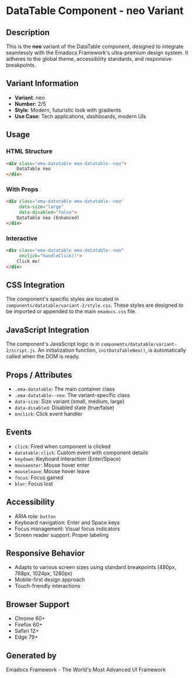 # DataTable Component - neo Variant

## Description
This is the **neo** variant of the DataTable component, designed to integrate seamlessly with the Emadocs Framework's ultra-premium design system. It adheres to the global theme, accessibility standards, and responsive breakpoints.

## Variant Information
- **Variant**: neo
- **Number**: 2/5
- **Style**: Modern, futuristic look with gradients
- **Use Case**: Tech applications, dashboards, modern UIs

## Usage

### HTML Structure
```html
<div class="ema-datatable ema-datatable--neo">
    DataTable neo
</div>
```

### With Props
```html
<div class="ema-datatable ema-datatable--neo" 
     data-size="large" 
     data-disabled="false">
    DataTable neo (Enhanced)
</div>
```

### Interactive
```html
<div class="ema-datatable ema-datatable--neo" 
     onclick="handleClick()">
    Click me!
</div>
```

## CSS Integration
The component's specific styles are located in `components/datatable/variant-2/style.css`. These styles are designed to be imported or appended to the main `emadocs.css` file.

## JavaScript Integration
The component's JavaScript logic is in `components/datatable/variant-2/script.js`. An initialization function, `initDataTableNeo()`, is automatically called when the DOM is ready.

## Props / Attributes
- `.ema-datatable`: The main container class
- `.ema-datatable--neo`: The variant-specific class
- `data-size`: Size variant (small, medium, large)
- `data-disabled`: Disabled state (true/false)
- `onclick`: Click event handler

## Events
- `click`: Fired when component is clicked
- `datatable:click`: Custom event with component details
- `keydown`: Keyboard interaction (Enter/Space)
- `mouseenter`: Mouse hover enter
- `mouseleave`: Mouse hover leave
- `focus`: Focus gained
- `blur`: Focus lost

## Accessibility
- ARIA role: `button`
- Keyboard navigation: Enter and Space keys
- Focus management: Visual focus indicators
- Screen reader support: Proper labeling

## Responsive Behavior
- Adapts to various screen sizes using standard breakpoints (480px, 768px, 1024px, 1280px)
- Mobile-first design approach
- Touch-friendly interactions

## Browser Support
- Chrome 60+
- Firefox 60+
- Safari 12+
- Edge 79+

## Generated by
Emadocs Framework - The World's Most Advanced UI Framework
